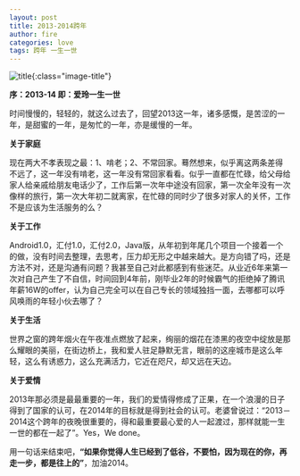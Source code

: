 ```yaml
---
layout: post
title: 2013-2014跨年
author: fire
categories: love 
tags: 跨年 一生一世
---
```


![title](https://image.sideproject.cn/titlex/titlex_171.jpg){:class="image-title"}

**序：2013-14 即：爱玲一生一世**

时间慢慢的，轻轻的，就这么过去了，回望2013这一年，诸多感慨，是苦涩的一年，是甜蜜的一年，是匆忙的一年，亦是缓慢的一年。

**关于家庭**

现在两大不孝表现之最：1、啃老；2、不常回家。蓦然想来，似乎离这两条差得不远了，这一年没有啃老，这一年没有常回家看看。似乎一直都在忙碌，给父母给家人给亲戚给朋友电话少了，工作后第一次年中途没有回家，第一次全年没有一次像样的旅行，第一次大年初二就离家，在忙碌的同时少了很多对家人的关怀，工作不是应该为生活服务的么？

**关于工作**

Android1.0，汇付1.0，汇付2.0，Java版，从年初到年尾几个项目一个接着一个的做，没有时间去整理，去思考，压力却无形之中越来越大。是方向错了吗，还是方法不对，还是沟通有问题？我甚至自己对此都感到有些迷茫。从业近6年来第一次对自己产生了不自信，时间回到4年前，刚毕业2年的时候霸气的拒绝掉了腾讯年薪16W的offer，认为自己完全可以在自己专长的领域独挡一面，去哪都可以呼风唤雨的年轻小伙去哪了？

**关于生活**

世界之窗的跨年烟火在午夜准点燃放了起来，绚丽的烟花在漆黑的夜空中绽放是那么耀眼的美丽，在街边桥上，我和爱人驻足静默无言，眼前的这座城市是这么年轻，这么有诱惑力，这么充满活力，它近在咫尺，却又远在天边。

**关于爱情**

2013年那必须是最最重要的一年，我们的爱情得修成了正果，在一个浪漫的日子得到了国家的认可，在2014年的目标就是得到社会的认可。老婆曾说过：“2013－2014这个跨年的夜晚很重要的，得和最重要最心爱的人一起渡过，那样就能一生一世的都在一起了”。Yes，We done。

用一句话来结束吧，**“如果你觉得人生已经到了低谷，不要怕，因为现在的你，再走一步，都是往上的”**，加油2014。
